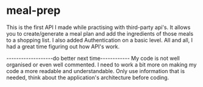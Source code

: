 # meal-prep
This is the first API I made while practising with third-party api's. 
It allows you to create/generate a meal plan and add the ingredients of those meals to a shopping list.
I also added Authentication on a basic level.
All and all, I had a great time figuring out how API's work.

-------------------do better next time------------
My code is not well organised or even well commented.
I need to work a bit more on making my code a more readable and understandable.
Only use information that is needed, think about the application's architecture before coding.


